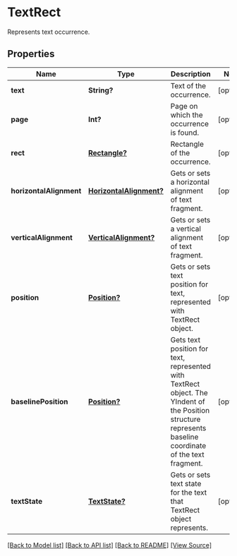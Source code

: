 ﻿# TextRect
Represents text occurrence.

## Properties
Name | Type | Description | Notes
------------ | ------------- | ------------- | -------------
**text** | **String?** | Text of the occurrence. | [optional]
**page** | **Int?** | Page on which the occurrence is found. | [optional]
**rect** | [**Rectangle?**](Rectangle.md) | Rectangle of the occurrence. | [optional]
**horizontalAlignment** | [**HorizontalAlignment?**](HorizontalAlignment.md) | Gets or sets a horizontal alignment of text fragment.  | [optional]
**verticalAlignment** | [**VerticalAlignment?**](VerticalAlignment.md) | Gets or sets a vertical alignment of text fragment.  | [optional]
**position** | [**Position?**](Position.md) | Gets or sets text position for text, represented with TextRect object. | [optional]
**baselinePosition** | [**Position?**](Position.md) | Gets text position for text, represented with TextRect object. The YIndent of the Position structure represents baseline coordinate of the text fragment. | [optional]
**textState** | [**TextState?**](TextState.md) | Gets or sets text state for the text that TextRect object represents. | [optional]

[[Back to Model list]](../README.md#documentation-for-models) [[Back to API list]](../README.md#documentation-for-api-endpoints) [[Back to README]](../README.md) [[View Source]](../AsposePdfCloud/Models/TextRect.swift)

